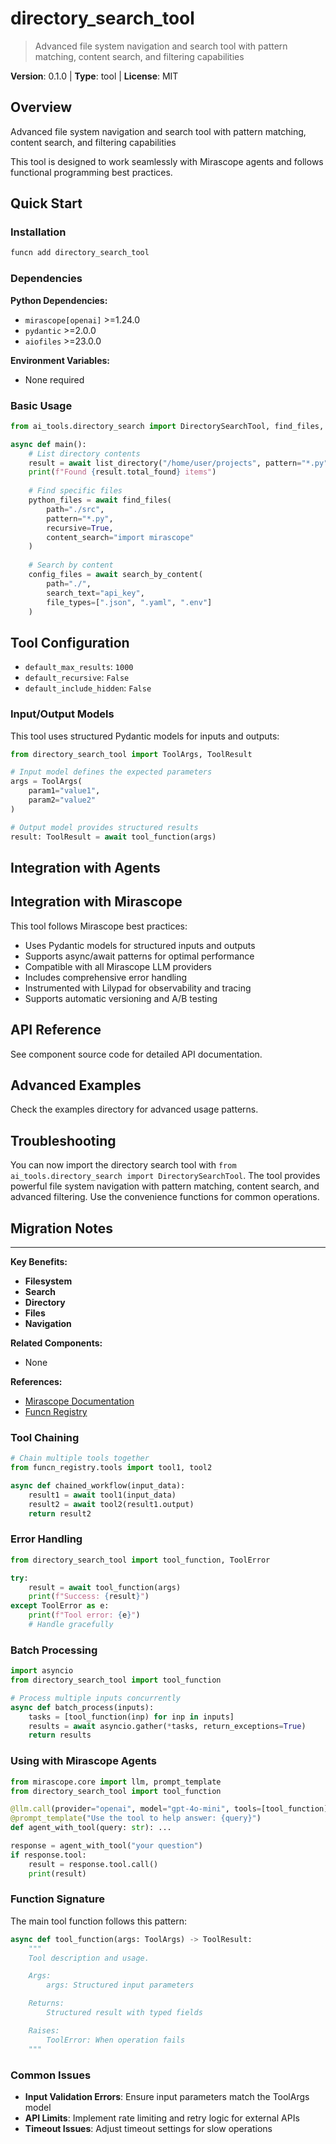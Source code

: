 # directory_search_tool
> Advanced file system navigation and search tool with pattern matching, content search, and filtering capabilities

**Version**: 0.1.0 | **Type**: tool | **License**: MIT

## Overview

Advanced file system navigation and search tool with pattern matching, content search, and filtering capabilities

This tool is designed to work seamlessly with Mirascope agents and follows functional programming best practices.

## Quick Start

### Installation

```bash
funcn add directory_search_tool
```

### Dependencies

**Python Dependencies:**

- `mirascope[openai]` >=1.24.0
- `pydantic` >=2.0.0
- `aiofiles` >=23.0.0

**Environment Variables:**

- None required

### Basic Usage

```python
from ai_tools.directory_search import DirectorySearchTool, find_files, search_by_content

async def main():
    # List directory contents
    result = await list_directory("/home/user/projects", pattern="*.py")
    print(f"Found {result.total_found} items")
    
    # Find specific files
    python_files = await find_files(
        path="./src",
        pattern="*.py",
        recursive=True,
        content_search="import mirascope"
    )
    
    # Search by content
    config_files = await search_by_content(
        path="./",
        search_text="api_key",
        file_types=[".json", ".yaml", ".env"]
    )
```

## Tool Configuration

- `default_max_results`: `1000`
- `default_recursive`: `False`
- `default_include_hidden`: `False`

### Input/Output Models

This tool uses structured Pydantic models for inputs and outputs:

```python
from directory_search_tool import ToolArgs, ToolResult

# Input model defines the expected parameters
args = ToolArgs(
    param1="value1",
    param2="value2"
)

# Output model provides structured results
result: ToolResult = await tool_function(args)
```

## Integration with Agents

## Integration with Mirascope

This tool follows Mirascope best practices:

- Uses Pydantic models for structured inputs and outputs
- Supports async/await patterns for optimal performance
- Compatible with all Mirascope LLM providers
- Includes comprehensive error handling
- Instrumented with Lilypad for observability and tracing
- Supports automatic versioning and A/B testing

## API Reference

See component source code for detailed API documentation.

## Advanced Examples

Check the examples directory for advanced usage patterns.

## Troubleshooting

You can now import the directory search tool with `from ai_tools.directory_search import DirectorySearchTool`. The tool provides powerful file system navigation with pattern matching, content search, and advanced filtering. Use the convenience functions for common operations.

## Migration Notes

---

**Key Benefits:**

- **Filesystem**
- **Search**
- **Directory**
- **Files**
- **Navigation**

**Related Components:**

- None

**References:**

- [Mirascope Documentation](https://mirascope.com)
- [Funcn Registry](https://github.com/funcn-ai/funcn)

### Tool Chaining

```python
# Chain multiple tools together
from funcn_registry.tools import tool1, tool2

async def chained_workflow(input_data):
    result1 = await tool1(input_data)
    result2 = await tool2(result1.output)
    return result2
```

### Error Handling

```python
from directory_search_tool import tool_function, ToolError

try:
    result = await tool_function(args)
    print(f"Success: {result}")
except ToolError as e:
    print(f"Tool error: {e}")
    # Handle gracefully
```

### Batch Processing

```python
import asyncio
from directory_search_tool import tool_function

# Process multiple inputs concurrently
async def batch_process(inputs):
    tasks = [tool_function(inp) for inp in inputs]
    results = await asyncio.gather(*tasks, return_exceptions=True)
    return results
```

### Using with Mirascope Agents

```python
from mirascope.core import llm, prompt_template
from directory_search_tool import tool_function

@llm.call(provider="openai", model="gpt-4o-mini", tools=[tool_function])
@prompt_template("Use the tool to help answer: {query}")
def agent_with_tool(query: str): ...

response = agent_with_tool("your question")
if response.tool:
    result = response.tool.call()
    print(result)
```

### Function Signature

The main tool function follows this pattern:

```python
async def tool_function(args: ToolArgs) -> ToolResult:
    """
    Tool description and usage.

    Args:
        args: Structured input parameters

    Returns:
        Structured result with typed fields

    Raises:
        ToolError: When operation fails
    """
```

### Common Issues

- **Input Validation Errors**: Ensure input parameters match the ToolArgs model
- **API Limits**: Implement rate limiting and retry logic for external APIs
- **Timeout Issues**: Adjust timeout settings for slow operations
